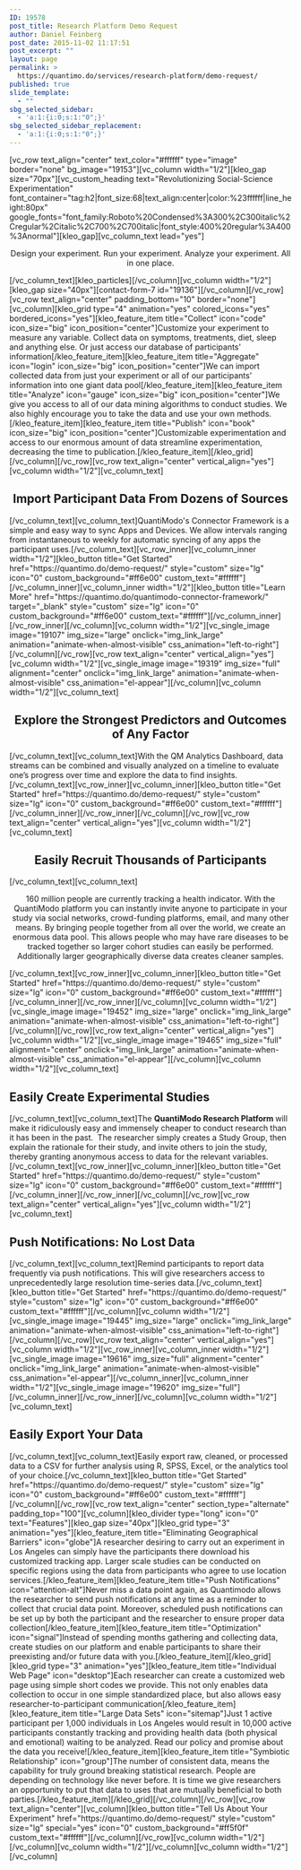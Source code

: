 ```yaml
---
ID: 19578
post_title: Research Platform Demo Request
author: Daniel Feinberg
post_date: 2015-11-02 11:17:51
post_excerpt: ""
layout: page
permalink: >
  https://quantimo.do/services/research-platform/demo-request/
published: true
slide_template:
  - ""
sbg_selected_sidebar:
  - 'a:1:{i:0;s:1:"0";}'
sbg_selected_sidebar_replacement:
  - 'a:1:{i:0;s:1:"0";}'
---
```

[vc_row text_align="center" text_color="#ffffff" type="image" border="none" bg_image="19153"][vc_column width="1/2"][kleo_gap size="70px"][vc_custom_heading text="Revolutionizing Social-Science Experimentation" font_container="tag:h2|font_size:68|text_align:center|color:%23ffffff|line_height:80px" google_fonts="font_family:Roboto%20Condensed%3A300%2C300italic%2Cregular%2Citalic%2C700%2C700italic|font_style:400%20regular%3A400%3Anormal"][kleo_gap][vc_column_text lead="yes"]
<p style="text-align: center;">Design your experiment. Run your experiment. Analyze your experiment. All in one place.</p>
[/vc_column_text][kleo_particles][/vc_column][vc_column width="1/2"][kleo_gap size="40px"][contact-form-7 id="19136"][/vc_column][/vc_row][vc_row text_align="center" padding_bottom="10" border="none"][vc_column][kleo_grid type="4" animation="yes" colored_icons="yes" bordered_icons="yes"][kleo_feature_item title="Collect" icon="code" icon_size="big" icon_position="center"]Customize your experiment to measure any variable. Collect data on symptoms, treatments, diet, sleep and anything else. Or just access our database of participants' information[/kleo_feature_item][kleo_feature_item title="Aggregate" icon="login" icon_size="big" icon_position="center"]We can import collected data from just your experiment or all of our participants' information into one giant data pool[/kleo_feature_item][kleo_feature_item title="Analyze" icon="gauge" icon_size="big" icon_position="center"]We give you access to all of our data mining algorithms to conduct studies. We also highly encourage you to take the data and use your own methods.[/kleo_feature_item][kleo_feature_item title="Publish" icon="book" icon_size="big" icon_position="center"]Customizable experimentation and access to our enormous amount of data streamline experimentation, decreasing the time to publication.[/kleo_feature_item][/kleo_grid][/vc_column][/vc_row][vc_row text_align="center" vertical_align="yes"][vc_column width="1/2"][vc_column_text]
<h2 style="text-align: center;">Import Participant Data From Dozens of Sources</h2>
[/vc_column_text][vc_column_text]QuantiModo's Connector Framework is a simple and easy way to sync Apps and Devices. We allow intervals ranging from instantaneous to weekly for automatic syncing of any apps the participant uses.[/vc_column_text][vc_row_inner][vc_column_inner width="1/2"][kleo_button title="Get Started" href="https://quantimo.do/demo-request/" style="custom" size="lg" icon="0" custom_background="#ff6e00" custom_text="#ffffff"][/vc_column_inner][vc_column_inner width="1/2"][kleo_button title="Learn More" href="https://quantimo.do/quantimodo-connector-framework/" target="_blank" style="custom" size="lg" icon="0" custom_background="#ff6e00" custom_text="#ffffff"][/vc_column_inner][/vc_row_inner][/vc_column][vc_column width="1/2"][vc_single_image image="19107" img_size="large" onclick="img_link_large" animation="animate-when-almost-visible" css_animation="left-to-right"][/vc_column][/vc_row][vc_row text_align="center" vertical_align="yes"][vc_column width="1/2"][vc_single_image image="19319" img_size="full" alignment="center" onclick="img_link_large" animation="animate-when-almost-visible" css_animation="el-appear"][/vc_column][vc_column width="1/2"][vc_column_text]
<h2 style="text-align: center;">Explore the Strongest Predictors and Outcomes of Any Factor</h2>
[/vc_column_text][vc_column_text]With the QM Analytics Dashboard, data streams can be combined and visually analyzed on a timeline to evaluate one’s progress over time and explore the data to find insights.[/vc_column_text][vc_row_inner][vc_column_inner][kleo_button title="Get Started" href="https://quantimo.do/demo-request/" style="custom" size="lg" icon="0" custom_background="#ff6e00" custom_text="#ffffff"][/vc_column_inner][/vc_row_inner][/vc_column][/vc_row][vc_row text_align="center" vertical_align="yes"][vc_column width="1/2"][vc_column_text]
<h2 style="text-align: center;">Easily Recruit Thousands of Participants</h2>
[/vc_column_text][vc_column_text]
<p style="text-align: center;">160 million people are currently tracking a health indicator. With the QuantiModo platform you can instantly invite anyone to participate in your study via social networks, crowd-funding platforms, email, and many other means. By bringing people together from all over the world, we create an enormous data pool. This allows people who may have rare diseases to be tracked together so larger cohort studies can easily be performed. Additionally larger geographically diverse data creates cleaner samples.</p>
[/vc_column_text][vc_row_inner][vc_column_inner][kleo_button title="Get Started" href="https://quantimo.do/demo-request/" style="custom" size="lg" icon="0" custom_background="#ff6e00" custom_text="#ffffff"][/vc_column_inner][/vc_row_inner][/vc_column][vc_column width="1/2"][vc_single_image image="19452" img_size="large" onclick="img_link_large" animation="animate-when-almost-visible" css_animation="left-to-right"][/vc_column][/vc_row][vc_row text_align="center" vertical_align="yes"][vc_column width="1/2"][vc_single_image image="19465" img_size="full" alignment="center" onclick="img_link_large" animation="animate-when-almost-visible" css_animation="el-appear"][/vc_column][vc_column width="1/2"][vc_column_text]
<h2>Easily Create Experimental Studies</h2>
[/vc_column_text][vc_column_text]<span style="font-weight: 400;">The </span><b>QuantiModo Research Platform </b><span style="font-weight: 400;">will make it ridiculously easy and immensely cheaper to conduct research than it has been in the past.  The researcher simply creates a Study Group, then explain the rationale for their study, and invite others to join the study, thereby granting anonymous access to data for the relevant variables.</span>[/vc_column_text][vc_row_inner][vc_column_inner][kleo_button title="Get Started" href="https://quantimo.do/demo-request/" style="custom" size="lg" icon="0" custom_background="#ff6e00" custom_text="#ffffff"][/vc_column_inner][/vc_row_inner][/vc_column][/vc_row][vc_row text_align="center" vertical_align="yes"][vc_column width="1/2"][vc_column_text]
<h2>Push Notifications: No Lost Data</h2>
[/vc_column_text][vc_column_text]Remind participants to report data frequently via push notifications. This will give researchers access to unprecedentedly large resolution time-series data.[/vc_column_text][kleo_button title="Get Started" href="https://quantimo.do/demo-request/" style="custom" size="lg" icon="0" custom_background="#ff6e00" custom_text="#ffffff"][/vc_column][vc_column width="1/2"][vc_single_image image="19445" img_size="large" onclick="img_link_large" animation="animate-when-almost-visible" css_animation="left-to-right"][/vc_column][/vc_row][vc_row text_align="center" vertical_align="yes"][vc_column width="1/2"][vc_row_inner][vc_column_inner width="1/2"][vc_single_image image="19616" img_size="full" alignment="center" onclick="img_link_large" animation="animate-when-almost-visible" css_animation="el-appear"][/vc_column_inner][vc_column_inner width="1/2"][vc_single_image image="19620" img_size="full"][/vc_column_inner][/vc_row_inner][/vc_column][vc_column width="1/2"][vc_column_text]
<h2>Easily Export Your Data</h2>
[/vc_column_text][vc_column_text]Easily export raw, cleaned, or processed data to a CSV for further analysis using R, SPSS, Excel, or the analytics tool of your choice.[/vc_column_text][kleo_button title="Get Started" href="https://quantimo.do/demo-request/" style="custom" size="lg" icon="0" custom_background="#ff6e00" custom_text="#ffffff"][/vc_column][/vc_row][vc_row text_align="center" section_type="alternate" padding_top="100"][vc_column][kleo_divider type="long" icon="0" text="Features"][kleo_gap size="40px"][kleo_grid type="3" animation="yes"][kleo_feature_item title="Eliminating Geographical Barriers" icon="globe"]A researcher desiring to carry out an experiment in Los Angeles can simply have the participants there download his customized tracking app. Larger scale studies can be conducted on specific regions using the data from participants who agree to use location services.[/kleo_feature_item][kleo_feature_item title="Push Notifications" icon="attention-alt"]Never miss a data point again, as Quantimodo allows the researcher to send push notifications at any time as a reminder to collect that crucial data point. Moreover, scheduled push notifications can be set up by both the participant and the researcher to ensure proper data collection[/kleo_feature_item][kleo_feature_item title="Optimization" icon="signal"]Instead of spending months gathering and collecting data, create studies on our platform and enable participants to share their preexisting and/or future data with you.[/kleo_feature_item][/kleo_grid][kleo_grid type="3" animation="yes"][kleo_feature_item title="Individual Web Page" icon="desktop"]Each researcher can create a customized web page using simple short codes we provide. This not only enables data collection to occur in one simple standardized place, but also allows easy researcher-to-participant communication[/kleo_feature_item][kleo_feature_item title="Large Data Sets" icon="sitemap"]Just 1 active participant per 1,000 individuals in Los Angeles would result in 10,000 active participants constantly tracking and providing health data (both physical and emotional) waiting to be analyzed. Read our policy and promise about the data you receive![/kleo_feature_item][kleo_feature_item title="Symbiotic Relationship" icon="group"]The number of consistent data, means the capability for truly ground breaking statistical research. People are depending on technology like never before. It is time we give researchers an opportunity to put that data to uses that are mutually beneficial to both parties.[/kleo_feature_item][/kleo_grid][/vc_column][/vc_row][vc_row text_align="center"][vc_column][kleo_button title="Tell Us About Your Experiment" href="https://quantimo.do/demo-request/" style="custom" size="lg" special="yes" icon="0" custom_background="#ff5f0f" custom_text="#ffffff"][/vc_column][/vc_row][vc_column width="1/2"][/vc_column][vc_column width="1/2"][/vc_column][vc_column width="1/2"][/vc_column]